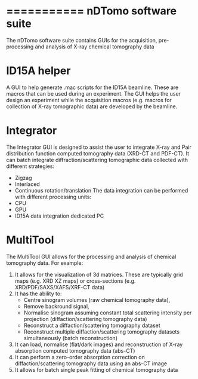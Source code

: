 ===========
nDTomo software suite
===========
The nDTomo software suite contains GUIs for the acquisition, pre-processing and analysis of X-ray chemical tomography data

ID15A helper
=========
A GUI to help generate .mac scripts for the ID15A beamline. These are macros that can be used during an experiment. 
The GUI helps the user design an experiment while the acquisition macros (e.g. macros for collection of X-ray tomographic data) are developed by the beamline.

Integrator
=========
The Integrator GUI is designed to assist the user to integrate X-ray and Pair distribution function computed tomography data (XRD-CT and PDF-CT).
It can batch integrate diffraction/scattering tomographic data collected with different strategies:
* Zigzag
* Interlaced
* Continuous rotation/translation
The data integration can be performed with different processing units:
* CPU
* GPU
* ID15A data integration dedicated PC

MultiTool
=========
The MultiTool GUI allows for the processing and analysis of chemical tomography data. For example:
1. It allows for the visualization of 3d matrices. These are typically grid maps (e.g. XRD XZ maps) or cross-sections (e.g. XRD/PDF/SAXS/XAFS/XRF-CT data) 
2. It has the ability to:
	* Centre sinogram volumes (raw chemical tomography data), 
	* Remove backround signal,
	* Normalise sinogram assuming constant total scattering intensity per projection (diffaction/scattering tomography data)
	* Reconstruct a diffaction/scattering tomography dataset
	* Reconstruct multiple diffaction/scattering tomography datasets simultaneously (batch reconstruction)
3. It can load, normalise (flat/dark images) and reconstruction of X-ray absorption computed tomography data (abs-CT)
4. It can perform a zero-order absorption correction on diffaction/scattering tomography data using an abs-CT image
5. It allows for batch single peak fitting of chemical tomography data